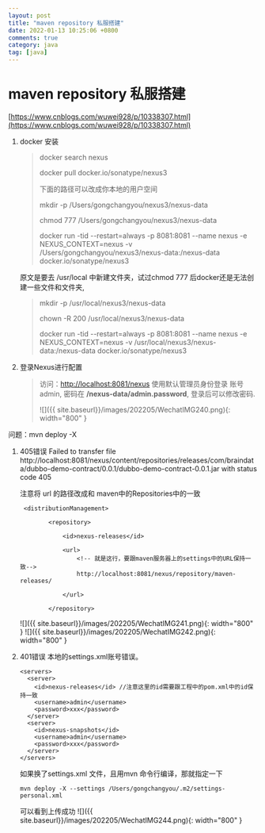 ```yaml
---
layout: post
title: "maven repository 私服搭建"
date: 2022-01-13 10:25:06 +0800
comments: true
category: java
tag: [java]
---
```




#  maven repository 私服搭建

[https://www.cnblogs.com/wuwei928/p/10338307.html](https://www.cnblogs.com/wuwei928/p/10338307.html)



1. docker 安装

   > docker search nexus
   >
   > docker pull docker.io/sonatype/nexus3
   >
   > 下面的路径可以改成你本地的用户空间
   >
   > mkdir -p /Users/gongchangyou/nexus3/nexus-data 
   >
   > chmod 777 /Users/gongchangyou/nexus3/nexus-data
   >
   > docker run -tid --restart=always -p 8081:8081 --name nexus -e NEXUS_CONTEXT=nexus -v /Users/gongchangyou/nexus3/nexus-data:/nexus-data  docker.io/sonatype/nexus3

   原文是要去 /usr/local 中新建文件夹，试过chmod 777 后docker还是无法创建一些文件和文件夹,

   > mkdir -p /usr/local/nexus3/nexus-data
   >
   > chown -R 200 /usr/local/nexus3/nexus-data
   >
   > docker run -tid --restart=always -p 8081:8081 --name nexus -e NEXUS_CONTEXT=nexus -v /usr/local/nexus3/nexus-data:/nexus-data  docker.io/sonatype/nexus3

2. 登录Nexus进行配置

   > 访问：<http://localhost:8081/nexus>  使用默认管理员身份登录 账号admin, 密码在 **/nexus-data/admin.password**,  登录后可以修改密码.
   >
   >    ![]({{ site.baseurl}}/images/202205/WechatIMG240.png){: width="800" }


问题：mvn deploy -X

1. 405错误  Failed to transfer file http://localhost:8081/nexus/content/repositories/releases/com/braindata/dubbo-demo-contract/0.0.1/dubbo-demo-contract-0.0.1.jar with status code 405

    注意将 url 的路径改成和 maven中的Repositories中的一致

    ```
     <distributionManagement>

            <repository>

                <id>nexus-releases</id>

                <url>
                    <!-- 就是这行，要跟maven服务器上的settings中的URL保持一致-->
                    http://localhost:8081/nexus/repository/maven-releases/

                </url>

            </repository>
    ```
    ![]({{ site.baseurl}}/images/202205/WechatIMG241.png){: width="800" }
    ![]({{ site.baseurl}}/images/202205/WechatIMG242.png){: width="800" }

2. 401错误  本地的settings.xml账号错误。  

    ```
    <servers>
      <server>
        <id>nexus-releases</id> //注意这里的id需要跟工程中的pom.xml中的id保持一致
        <username>admin</username>
        <password>xxx</password>
      </server>
      <server>
        <id>nexus-snapshots</id>
        <username>admin</username>
        <password>xxx</password>
      </server>
    </servers>
    ```

	如果换了settings.xml 文件，且用mvn 命令行编译，那就指定一下
    ```
    mvn deploy -X --settings /Users/gongchangyou/.m2/settings-personal.xml
    ```
    可以看到上传成功
        ![]({{ site.baseurl}}/images/202205/WechatIMG244.png){: width="800" }